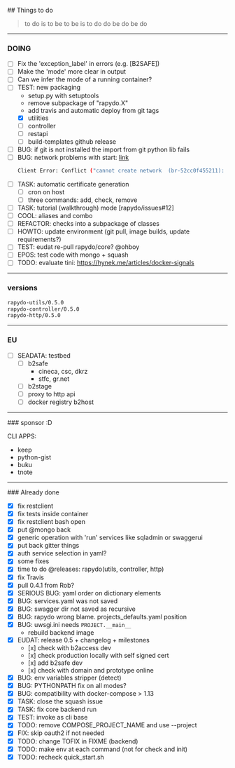 
## Things to do

> to do is to be
> to be is to do
> do be do be do 
> 
---

### DOING

- [ ] Fix the 'exception_label' in errors (e.g. [B2SAFE])
- [ ] Make the 'mode' more clear in output
- [ ] Can we infer the mode of a running container?
- [ ] TEST: new packaging
    * setup.py with setuptools 
    * remove subpackage of "rapydo.X"
    * add travis and automatic deploy from git tags
    - [x] utilities
    - [ ] controller
    - [ ] restapi
    - [ ] build-templates github release
- [ ] BUG: if git is not installed the import from git python lib fails
- [ ] BUG: network problems with start:
    [link](http://olicallaghan.com/post/a-survival-guide-to-communication-between-docker-containers)
    ```bash
    Client Error: Conflict ("cannot create network  (br-52cc0f455211): conflicts with network  (br-d5c22ead14f6): networks have overlapping IPv4")
    ```
- [ ] TASK: automatic certificate generation
    - [ ] cron on host
    - [ ] three commands: add, check, remove
- [ ] TASK: tutorial (walkthrough) mode [rapydo/issues#12]
- [ ] COOL: aliases and combo
- [ ] REFACTOR: checks into a subpackage of classes
- [ ] HOWTO: update environment (git pull, image builds, update requirements?)
- [ ] TEST: eudat re-pull rapydo/core? @ohboy
- [ ] EPOS: test code with mongo + squash
- [ ] TODO: evaluate tini: https://hynek.me/articles/docker-signals

---

### versions

```bash
rapydo-utils/0.5.0
rapydo-controller/0.5.0
rapydo-http/0.5.0
```

---

### EU

- [ ] SEADATA: testbed
    - [ ] b2safe
        + cineca, csc, dkrz
        + stfc, gr.net
    - [ ] b2stage
    - [ ] proxy to http api
    - [ ] docker registry b2host

---

### sponsor :D

CLI APPS:
- keep
- python-gist
- buku
- tnote


---

### Already done

- [x] fix restclient
- [x] fix tests inside container
- [x] fix restclient bash open
- [x] put @mongo back
- [x] generic operation with 'run' services like sqladmin or swaggerui
- [x] put back gitter things
- [x] auth service selection in yaml?
- [x] some fixes
- [x] time to do @releases: rapydo(utils, controller, http)
- [x] fix Travis
- [x] pull 0.4.1 from Rob?
- [x] SERIOUS BUG: yaml order on dictionary elements
- [x] BUG: services.yaml was not saved
- [x] BUG: swagger dir not saved as recursive
- [x] BUG: rapydo wrong blame. projects_defaults.yaml position
- [x] BUG: uwsgi.ini needs `PROJECT.__main__`
    - rebuild backend image
- [x] EUDAT: release 0.5 + changelog + milestones
    - [x] check with b2access dev
    - [x] check production locally with self signed cert
    - [x] add b2safe dev
    - [x] check with domain and prototype online
- [x] BUG: env variables stripper (detect)
- [x] BUG: PYTHONPATH fix on all modes?
- [x] BUG: compatibility with docker-compose > 1.13
- [x] TASK: close the squash issue
- [x] TASK: fix core backend run
- [x] TEST: invoke as cli base
- [x] TODO: remove COMPOSE_PROJECT_NAME and use --project
- [x] FIX: skip oauth2 if not needed
- [x] TODO: change TOFIX in FIXME (backend)
- [x] TODO: make env at each command (not for check and init)
- [x] TODO: recheck quick_start.sh
